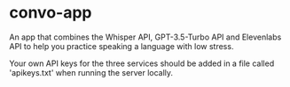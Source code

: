 # convo-app
An app that combines the Whisper API, GPT-3.5-Turbo API and Elevenlabs API to help you practice speaking a language with low stress.

Your own API keys for the three services should be added in a file called 'apikeys.txt' when running the server locally.

